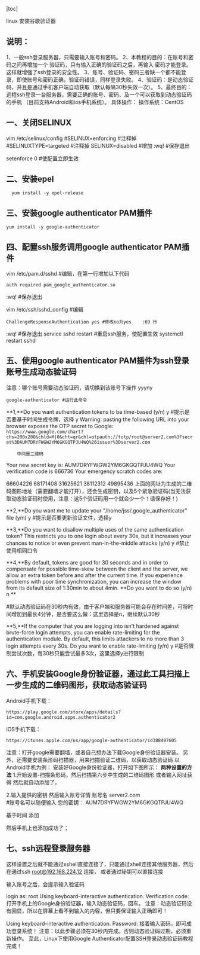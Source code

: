 [toc]

linux 安装谷歌验证器

## 说明：
1、一般ssh登录服务器，只需要输入账号和密码。
2、本教程的目的：在账号和密码之间再增加一个
     验证码，只有输入正确的验证码之后，再输入
     密码才能登录。这样就增强了ssh登录的安全性。
3、账号、验证码、密码三者缺一个都不能登录，即使账号和密码正确，验证码错误，同样登录失败。
4、验证码：是动态验证码，并且是通过手机客户端自动获取（默认每隔30秒失效一次）。
5、最终目的：远程ssh登录一台服务器，需要正确的账号、密码、及一个可以获取到动态验证码的手机
    （目前支持Android和ios手机系统）。
具体操作：
操作系统：CentOS

## 一、关闭SELINUX
vim   /etc/selinux/config
#SELINUX=enforcing #注释掉
#SELINUXTYPE=targeted #注释掉
SELINUX=disabled #增加
:wq! #保存退出

setenforce 0 #使配置立即生效

## 二、安装epel

```
  yum install -y epel-release
```

## 三、安装google authenticator PAM插件

```
yum install -y google-authenticator
```

## 四、配置ssh服务调用google authenticator PAM插件

vim  /etc/pam.d/sshd #编辑，在第一行增加以下代码

```
auth required pam_google_authenticator.so
```
:wq! #保存退出

 vim /etc/ssh/sshd_config #编辑
```
ChallengeResponseAuthentication yes #修改no为yes    :69 行
```
:wq! #保存退出
service sshd restart #重启ssh服务，使配置生效
systemctl  restart  sshd

## 五、使用google authenticator PAM插件为ssh登录账号生成动态验证码
注意：哪个账号需要动态验证码，请切换到该账号下操作  yyyny
```
google-authenticator #运行此命令

```
**1,**Do you want authentication tokens to be time-based (y/n) y #提示是否要基于时间生成令牌，选择 y
Warning: pasting the following URL into your browser exposes the OTP secret to Google:
 ` https://www.google.com/chart?chs=200x200&chld=M|0&cht=qr&chl=otpauth://totp/root@server2.com%3Fsecret%3DAUM7DRYFWGW2YM6GKGQTPJU4WQ%26issuer%3Dserver2.com`

        中间是二维码

Your new secret key is: AUM7DRYFWGW2YM6GKGQTPJU4WQ
Your verification code is 666736
Your emergency scratch codes are:

  66604226
  68171408
  31625621
  38112312
  49895436
 上面的网址为生成的二维码图形地址（需要翻墙才能打开），还会生成密钥，以及5个紧急验证码(当无法获取动态验证码时使用，注意：这5个验证码用一个就会少一个！请保存好！)

**2,**Do you want me to update your "/home/jss/.google_authenticator" file (y/n) y #提示是否要更新验证文件，选择y

**3,**Do you want to disallow multiple uses of the same authentication
token? This restricts you to one login about every 30s, but it increases
your chances to notice or even prevent man-in-the-middle attacks (y/n) y #禁止使用相同口令

**4,**By default, tokens are good for 30 seconds and in order to compensate for
possible time-skew between the client and the server, we allow an extra
token before and after the current time. If you experience problems with poor
time synchronization, you can increase the window from its default
size of 1:30min to about 4min. **Do you want to do so (y/n)  n **

#默认动态验证码在30秒内有效，由于客户端和服务器可能会存在时间差，可将时间增加到最长4分钟，是否要这么做：这里选择是n，继续默认30秒

**5,**If the computer that you are logging into isn't hardened against brute-force
login attempts, you can enable rate-limiting for the authentication module.
By default, this limits attackers to no more than 3 login attempts every 30s.
Do you want to enable rate-limiting (y/n) y
#是否限制尝试次数，每30秒只能尝试最多3次，这里选择y进行限制


## 六、手机安装Google身份验证器，通过此工具扫描上一步生成的二维码图形，获取动态验证码
Android手机下载：

```
https://play.google.com/store/apps/details?id=com.google.android.apps.authenticator2
```


iOS手机下载：

```
https://itunes.apple.com/us/app/google-authenticator/id388497605
```

注意：打开google需要翻墙，或者自己想办法下载Google身份验证器安装。
另外，还需要安装条形码扫描器，用来扫描验证二维码，以获取动态验证码
以Android手机为例：
安装好Google身份验证器，打开如下图所示：
**两种设置的方法**
 1.开始设置-扫描条形码，然后扫描第六步中生成的二维码图形 或者输入网址获得 
然后就自动添加了，

 2.输入提供的密钥      然后输入账号详情
  账号名
 server2.com    
#账号名可以随便输入
您的密钥： AUM7DRYFWGW2YM6GKGQTPJU4WQ

 基于时间                                             添加  

然后手机上也添加成功了；

## 七、ssh远程登录服务器
这样设置之后就不能通过xshell直接连接了，只能通过xhell连接其他服务器，然后在通过ssh root@192.168.224.12 连接， 或者通过秘钥可以直接连接

输入账号之后，会提示输入验证码

login as: root
Using keyboard-interactive authentication.
Verification code:
打开手机上的Google身份验证器，输入动态验证码，回车。
注意：动态验证码没有回显，所以在屏幕上看不到输入的内容，但只要保证输入正确即可！

Using keyboard-interactive authentication.
Password:
接着输入密码，即可成功登录系统！
注意：以此步骤必须在30秒内完成。否则动态验证码过期，必须重新操作。
至此，Linux下使用Google Authenticator配置SSH登录动态验证码教程完成！